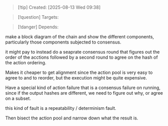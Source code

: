 
>[!tip] Created: [2025-08-13 Wed 09:38]

>[!question] Targets: 

>[!danger] Depends: 

make a block diagram of the chain and show the different components, particularly those components subjected to consensus.

it might pay to instead do a seaprate consensus round that figures out the order of the acctions followed by a second round to agree on the hash of the action ordering.

Makes it cheaper to get alignment since the action pool is very easy to agree to and to reorder, but the execution might be quite expensive.

Have a special kind of action failure that is a consensus failure on running, since if the output hashes are different, we need to figure out why, or agree on a subset.

this kind of fault is a repeatability / determinism fault.

Then bisect the action pool and narrow down what the result is.